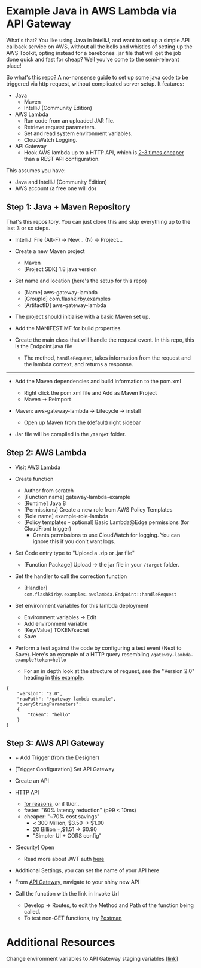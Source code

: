 # Example Java in AWS Lambda via API Gateway 

What's that? You like using Java in IntelliJ, and want to set up a simple API callback service on AWS, without all the bells and whistles of setting up the AWS Toolkit, opting instead for a barebones .jar file that will get the job done quick and fast for cheap? Well you've come to the semi-relevant place!

So what's this repo? 
A no-nonsense guide to set up some java code to be triggered via http request, without complicated server setup. It features:

* Java
    * Maven
    * IntelliJ (Community Edition)
* AWS Lambda
    * Run code from an uploaded JAR file.
    * Retrieve request parameters.
    * Set and read system environment variables.
    * CloudWatch Logging.
* API Gateway
    * Hook AWS lambda up to a HTTP API, which is [2-3 times cheaper](https://aws.amazon.com/api-gateway/pricing/) than a REST API configuration.
    

This assumes you have:

* Java and IntelliJ (Community Edition)
* AWS account (a free one will do)

## Step 1: Java + Maven Repository

That's this repository. You can just clone this and skip everything up to the last 3 or so steps.

* IntelliJ: File (Alt-F) -> New... (N) -> Project...

* Create a new Maven project

    * Maven
    * [Project SDK] 1.8 java version
    
* Set name and location (here's the setup for this repo)

    * [Name] aws-gateway-lambda
    * [GroupId] com.flashkirby.examples
    * [ArtifactID] aws-gateway-lambda
    
* The project should initialise with a basic Maven set up. 

* Add the MANIFEST.MF for build properties

* Create the main class that will handle the request event. In this repo, this is the Endpoint.java file

    * The method, `handleRequest`, takes information from the request and the lambda context, and returns a response.

---
    
* Add the Maven dependencies and build information to the pom.xml

    * Right click the pom.xml file and Add as Maven Project
    * Maven -> Reimport 
    
* Maven: aws-gateway-lambda -> Lifecycle -> install

    * Open up Maven from the (default) right sidebar
    
* Jar file will be compiled in the `/target` folder.

## Step 2: AWS Lambda

* Visit [AWS Lambda](https://console.aws.amazon.com/lambda/home)

* Create function
    * Author from scratch
    * [Function name] gateway-lambda-example
    * [Runtime] Java 8
    * [Permissions] Create a new role from AWS Policy Templates
    * [Role name] example-role-lambda
    * [Policy templates - optional] Basic Lambda@Edge permissions (for CloudFront trigger) 
        * Grants permissions to use CloudWatch for logging. You can ignore this if you don't want logs.
        
* Set Code entry type to "Upload a .zip or .jar file"
    * [Function Package] Upload -> the jar file in your `/target` folder.
    
* Set the handler to call the correction function
    * [Handler] `com.flashkirby.examples.awslambda.Endpoint::handleRequest`
    
* Set environment variables for this lambda deployment
    * Environment variables -> Edit
    * Add environment variable
    * [Key/Value] TOKEN/secret
    * Save
    
* Perform a test against the code by configuring a test event (Next to Save). Here's an example of a HTTP query resembling `/gateway-lambda-example?token=hello`
    * For an in depth look at the structure of request, see the "Version 2.0" heading in [this example](https://aws.amazon.com/blogs/compute/building-better-apis-http-apis-now-generally-available).
```
{
    "version": "2.0", 
    "rawPath": "/gateway-lambda-example", 
    "queryStringParameters":
    {
        "token": "hello"
    }
}
```

## Step 3: AWS API Gateway

* \+ Add Trigger (from the Designer)

* [Trigger Configuration] Set API Gateway

* Create an API

* HTTP API
    * [for reasons](https://pages.awscloud.com/Introducing-HTTP-APIs-A-Better-Cheaper-Faster-Way-to-Build-APIs_2020_0304-SRV_OD.html), or if tl/dr...
    * faster: "60% latency reduction" (p99 < 10ms)
    * cheaper: "~70% cost savings"
        * < 300 Million, $3.50 -> $1.00
        * 20 Billion +,$1.51 -> $0.90
        * "Simpler UI + CORS config"

* [Security] Open
    * Read more about JWT auth [here](https://docs.aws.amazon.com/apigateway/latest/developerguide/http-api-jwt-authorizer.html)

* Additional Settings, you can set the name of your API here

* From [API Gateway](https://console.aws.amazon.com/apigateway/home), navigate to your shiny new API

* Call the function with the link in Invoke Url
    * Develop -> Routes, to edit the Method and Path of the function being called.
    * To test non-GET functions, try [Postman](https://www.postman.com/)
    

# Additional Resources

Change environment variables to API Gateway staging variables [[link]](https://aws.amazon.com/blogs/compute/using-api-gateway-stage-variables-to-manage-lambda-functions/)